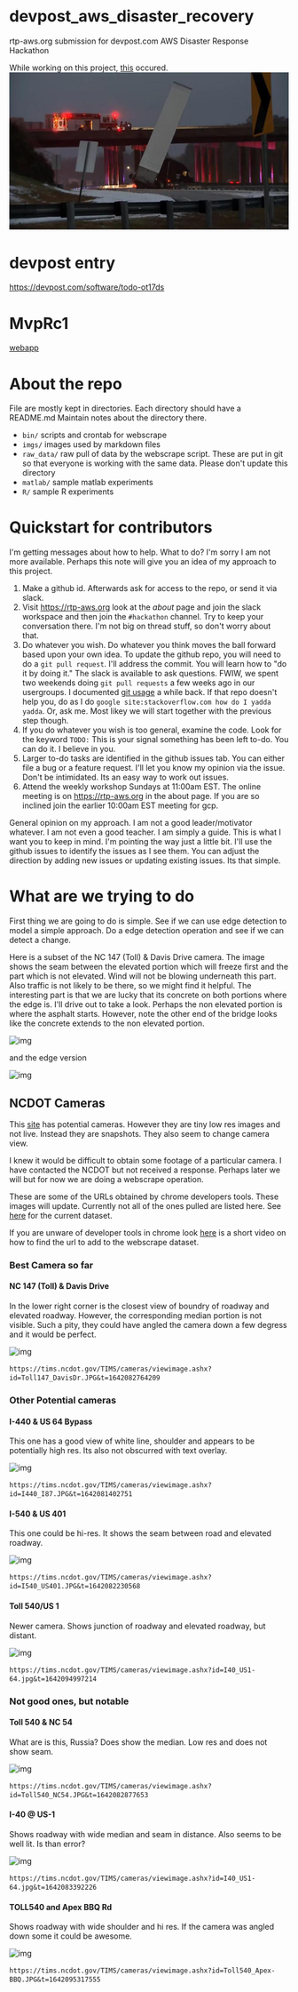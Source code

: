 # devpost_aws_disaster_recovery
rtp-aws.org submission for devpost.com AWS Disaster Response Hackathon

While working on this project, [this](https://www.wral.com/tractor-trailer-slides-off-n-c-147-2-killed-in-nash-county-crash/20081601/) occured.
![img](imgs/truck1-DMID1-5tkyirekb-640x360.jpg)

# devpost entry
https://devpost.com/software/todo-ot17ds


# MvpRc1
[webapp](http://mvprc1-env.eba-sw3ee4ww.us-east-1.elasticbeanstalk.com/about.ejs)

# About the repo

File are mostly kept in directories.  Each directory should have a README.md
Maintain notes about the directory there.

* `bin/` scripts and crontab for webscrape
* `imgs/`  images used by markdown files
* `raw_data/` raw pull of data by the webscrape script. These are put in git so that everyone is working with the same data.  Please don't update this directory
* `matlab/`  sample matlab experiments
* `R/`  sample R experiments

# Quickstart for contributors

I'm getting messages about how to help.  What to do?  I'm sorry I am not more
available.  Perhaps this note will give you an idea of my approach to this project.

1. Make a github id.  Afterwards ask for access to the repo, or send it via slack.
2. Visit https://rtp-aws.org look at the *about* page and join the slack workspace and then join the `#hackathon` channel.  Try to keep your conversation there. I'm not big on thread stuff, so don't worry about that.
3. Do whatever you wish.   Do whatever you think moves the ball forward based upon your own idea.  To update the github repo, you will need to do a `git pull request`.  I'll address the commit.  You will learn how to "do it by doing it." The slack is available to ask questions. FWIW, we spent two weekends doing `git pull requests` a few weeks ago in our usergroups.  I documented [git usage](https://gitlab.com/netskink/git-testy)  a while back.  If that repo doesn't help you,  do as I do  `google site:stackoverflow.com how do I yadda yadda`. Or, ask me. Most likey we will start together with the previous step though.
4. If you do whatever you wish is too general,  examine the code. Look for the keyword `TODO:`  This is your signal something has been left to-do.  You can do it.  I believe in you.
5. Larger to-do tasks are identified in the github issues tab.  You can either file
a bug or a feature request.  I'll let you know my opinion via the issue.  Don't be intimidated.  Its an easy way to work out issues.
6. Attend the weekly workshop Sundays at 11:00am EST. The online meeting is on https://rtp-aws.org in the about page.  If you are so inclined join the earlier 10:00am EST meeting for gcp.


General opinion on my approach.  I am not a good leader/motivator whatever. I am not
even a good teacher.  I am simply a guide.  This is what I want you to
keep in mind.  I'm pointing the way just a little bit.  I'll use the github issues to
identify the issues as I see them.  You can adjust the direction by adding new issues
or updating existing issues.  Its that simple.

# What are we trying to do

First thing we are going to do is simple.  See if we can use edge detection to model a simple approach.  Do a edge detection operation and see if we can detect a change.

Here is a subset of the NC 147 (Toll) & Davis Drive camera.  The image shows the seam between the elevated portion which will freeze first and the part which is not elevated.  Wind will not be blowing underneath this part.  Also traffic is not likely to be there, so we might find it helpful.  The interesting part is that we are lucky that its concrete on both portions where the edge is.  I'll drive out to take a look.  Perhaps the non elevated portion is where the asphalt starts.  However, note the other end of the bridge looks like the concrete extends to the non elevated portion.

![img](imgs/NC147_DAVIS_DR_subset.png)

and the edge version

![img](imgs/NC147_DAVIS_DR_subset_edge.png)



## NCDOT Cameras

This [site](https://drivenc.gov/#adverse-weather)  has potential cameras.  However they are tiny low res images and not live.  Instead they are snapshots.  They also seem to change camera view.  

I knew it would be difficult to obtain some footage of a particular camera.  I have contacted the NCDOT but not received a response.  Perhaps later we will but for now we are doing a webscrape operation.  

These are some of the URLs obtained by chrome developers tools.  These images will update.  Currently not all of the ones pulled are listed here. See [here](imgs/raw_data) for the current dataset.

If you are unware of developer tools in chrome look [here](https://youtu.be/RRuaG0_W7B4) is a short video on how to find the url to add to the webscrape dataset.

### Best Camera so far

#### NC 147 (Toll) & Davis Drive
In the lower right corner is the closest view of boundry of roadway and elevated roadway.  However, the corresponding median portion is not visible.  Such a pity, they could have angled the camera down a few degress and it would be perfect.

![img](https://tims.ncdot.gov/TIMS/cameras/viewimage.ashx?id=Toll147_DavisDr.JPG&t=1642082764209)

```
https://tims.ncdot.gov/TIMS/cameras/viewimage.ashx?id=Toll147_DavisDr.JPG&t=1642082764209
```



### Other Potential cameras


#### I-440 & US 64 Bypass
This one has a good view of white line, shoulder and appears to be potentially high res.  Its also not obscurred with text overlay.

![img](https://tims.ncdot.gov/TIMS/cameras/viewimage.ashx?id=I440_I87.JPG&t=1642081402751)

```
https://tims.ncdot.gov/TIMS/cameras/viewimage.ashx?id=I440_I87.JPG&t=1642081402751
```

#### I-540 & US 401
This one could be hi-res.  It shows the seam between road and elevated roadway.

![img](https://tims.ncdot.gov/TIMS/cameras/viewimage.ashx?id=I540_US401.JPG&t=1642082230568)

```
https://tims.ncdot.gov/TIMS/cameras/viewimage.ashx?id=I540_US401.JPG&t=1642082230568
```
#### Toll 540/US 1
Newer camera.  Shows junction of roadway and elevated roadway, but distant.

![img](https://tims.ncdot.gov/TIMS/cameras/viewimage.ashx?id=I40_US1-64.jpg&t=1642094997214)

```
https://tims.ncdot.gov/TIMS/cameras/viewimage.ashx?id=I40_US1-64.jpg&t=1642094997214
```


### Not good ones, but notable

#### Toll 540 & NC 54

What are is this, Russia?  Does show the median.  Low res and does not show seam.

![img](https://tims.ncdot.gov/TIMS/cameras/viewimage.ashx?id=Toll540_NC54.JPG&t=1642082877653)

```
https://tims.ncdot.gov/TIMS/cameras/viewimage.ashx?id=Toll540_NC54.JPG&t=1642082877653
```

#### I-40 @ US-1

Shows roadway with wide median and seam in distance. Also seems to be well lit.  Is than error?

![img](https://tims.ncdot.gov/TIMS/cameras/viewimage.ashx?id=Toll540_US1.JPG&t=1642095364324)

```
https://tims.ncdot.gov/TIMS/cameras/viewimage.ashx?id=I40_US1-64.jpg&t=1642083392226
```
#### TOLL540 and Apex BBQ Rd


Shows roadway with wide shoulder and hi res.  If the camera was angled down some it could be awesome.

![img](https://tims.ncdot.gov/TIMS/cameras/viewimage.ashx?id=Toll540_Apex-BBQ.JPG&t=1642095317555)

```
https://tims.ncdot.gov/TIMS/cameras/viewimage.ashx?id=Toll540_Apex-BBQ.JPG&t=1642095317555
```
